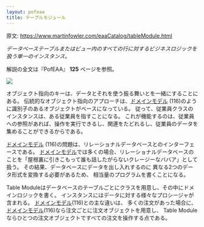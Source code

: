 ```yaml
---
layout: pofeaa
title: テーブルモジュール
---
```


原文: <https://www.martinfowler.com/eaaCatalog/tableModule.html>

*データベーステーブルまたはビュー内のすべての行に対するビジネスロジックを扱う単一のインスタンス。*

解説の全文は『PofEAA』 **125** ページを参照。

![](https://www.martinfowler.com/eaaCatalog/tableModuleSketch.gif)

オブジェクト指向のキーは、データとそれを使う振る舞いとを一緒にすることにある。
伝統的なオブジェクト指向のアプローチは、[ドメインモデル](../DomainMode) (116)のように識別子のあるオブジェクトがベースになっている。
従って、従業員クラスのインスタンスは、ある従業員を指すことになる。
これが機能するのは、従業員への参照があれば、操作を実行できるし、関連をたどれるし、従業員のデータを集めることができるからである。

[ドメインモデル](../DomainModel) (116)の問題は、リレーショナルデータベースとのインターフェースである。
[ドメインモデル](../DomainModel)では多くの場合、リレーショナルデータベースのことを「屋根裏に引きこもって誰も話したがらないクレージーなババア」として扱う。
その結果、データベースにデータを出し入れするのに
異なる2つのデータ形式を変換する必要があるため、
相当量のプログラムを書くことになる。


Table Moduleはデータベースのテーブルごとにクラスを用意し、その中にドメインロジックを書く。
インスタンスにはデータに対する様々なプロシージャが含まれる。
[ドメインモデル](../DomainModel)(116)との主な違いは、
多くの注文があった場合に、
[ドメインモデル](../DomainModel)(116)なら注文ごとに注文オブジェクトを用意し、
Table Moduleならひとつの注文オブジェクトですべての注文を操作する点である。
